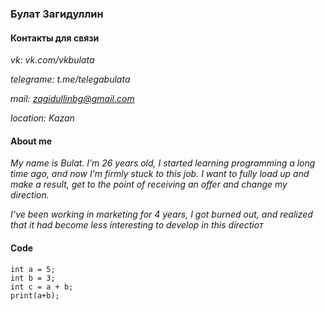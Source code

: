 ### Булат Загидуллин
#### Контакты для связи

*vk: vk.com/vkbulata*

*telegrame: t.me/telegabulata*

*mail: zagidullinbg@gmail.com*

*location: Kazan*

#### About me

*My name is Bulat. I’m 26 years old, I started learning programming a long time ago, and now I’m firmly stuck to this job. I want to fully load up and make a result, get to the point of receiving an offer and change my direction.*

*I’ve been working in marketing for 4 years, I got burned out, and realized that it had become less interesting to develop in this directioт*

#### Code

```
int a = 5; 
int b = 3; 
int c = a + b;
print(a+b);
``` 
